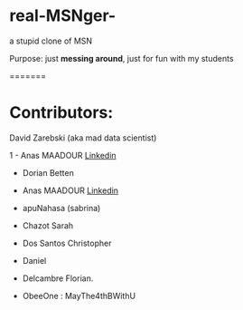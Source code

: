 # real-MSNger-
a stupid clone of MSN


Purpose: just **messing around**, just for fun with my students

=======


# Contributors: 
David Zarebski (aka mad data scientist)

1 - Anas MAADOUR [Linkedin](https://www.linkedin.com/in/anas-maadour/)
  
* Dorian Betten

* Anas MAADOUR [Linkedin](https://www.linkedin.com/in/anas-maadour/)
* apuNahasa (sabrina)
* Chazot Sarah
* Dos Santos Christopher
* Daniel
* Delcambre Florian.
* ObeeOne : MayThe4thBWithU

